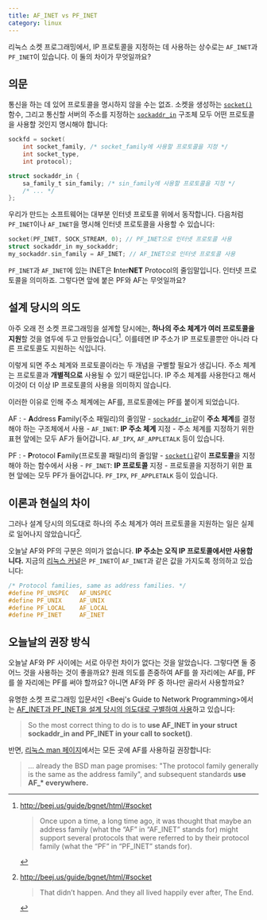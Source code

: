 ```yaml
---
title: AF_INET vs PF_INET
category: linux
---
```


리눅스 소켓 프로그래밍에서, IP 프로토콜을 지정하는 데 사용하는 상수로는 `AF_INET`과 `PF_INET`이 있습니다. 이 둘의 차이가 무엇일까요?

## 의문

통신을 하는 데 있어 프로토콜을 명시하지 않을 수는 없죠. 소켓을 생성하는 [`socket()`](http://man7.org/linux/man-pages/man2/socket.2.html) 함수, 그리고 통신할 서버의 주소를 지정하는 [`sockaddr_in`](http://man7.org/linux/man-pages/man7/ip.7.html) 구조체 모두 어떤 프로토콜을 사용할 것인지 명시해야 합니다:

```c
sockfd = socket(
    int socket_family, /* socket_family에 사용할 프로토콜을 지정 */
    int socket_type,
    int protocol);
```

```c
struct sockaddr_in {
    sa_family_t sin_family; /* sin_family에 사용할 프로토콜을 지정 */
    /* ... */
};
```

우리가 만드는 소프트웨어는 대부분 인터넷 프로토콜 위에서 동작합니다. 다음처럼 `PF_INET`이나 `AF_INET`을 명시해 인터넷 프로토콜을 사용할 수 있습니다:

```c
socket(PF_INET, SOCK_STREAM, 0); // PF_INET으로 인터넷 프로토콜 사용
struct sockaddr_in my_sockaddr;
my_sockaddr.sin_family = AF_INET; // AF_INET으로 인터넷 프로토콜 사용
```

`PF_INET`과 `AF_INET`에 있는 INET은 **I**nter**NET** Protocol의 줄임말입니다. 인터넷 프로토콜을 의미하죠. 그렇다면 앞에 붙은 PF와 AF는 무엇일까요?

## 설계 당시의 의도

아주 오래 전 소켓 프로그래밍을 설계할 당시에는, **하나의 주소 체계가 여러 프로토콜을 지원**할 것을 염두에 두고 만들었습니다[^bgnet-1]. 이를테면 IP 주소가 IP 프로토콜뿐만 아니라 다른 프로토콜도 지원하는 식입니다.

[^bgnet-1]:
    <http://beej.us/guide/bgnet/html/#socket>

    > Once upon a time, a long time ago, it was thought that maybe an address family (what the “AF” in “AF_INET” stands for) might support several protocols that were referred to by their protocol family (what the “PF” in “PF_INET” stands for).

이렇게 되면 주소 체계와 프로토콜이라는 두 개념을 구별할 필요가 생깁니다. 주소 체계는 프로토콜과 **개별적으로** 사용될 수 있기 때문입니다. IP 주소 체계를 사용한다고 해서 이것이 더 이상 IP 프로토콜의 사용을 의미하지 않습니다.

이러한 이유로 인해 주소 체계에는 AF를, 프로토콜에는 PF를 붙이게 되었습니다.

AF
:   - **A**ddress **F**amily(주소 패밀리)의 줄임말
    - [`sockaddr_in`](http://man7.org/linux/man-pages/man7/ip.7.html)같이 **주소 체계**를 결정해야 하는 구조체에서 사용
    - `AF_INET`: **IP 주소 체계** 지정
    - 주소 체계를 지정하기 위한 표현 앞에는 모두 AF가 들어갑니다. `AF_IPX`, `AF_APPLETALK` 등이 있습니다.

PF
:   - **P**rotocol **F**amily(프로토콜 패밀리)의 줄임말
    - [`socket()`](http://man7.org/linux/man-pages/man2/socket.2.html)같이 **프로토콜**을 지정해야 하는 함수에서 사용
    - `PF_INET`: **IP 프로토콜** 지정
    - 프로토콜을 지정하기 위한 표현 앞에는 모두 PF가 들어갑니다. `PF_IPX`, `PF_APPLETALK` 등이 있습니다.

## 이론과 현실의 차이

그러나 설계 당시의 의도대로 하나의 주소 체계가 여러 프로토콜을 지원하는 일은 실제로 일어나지 않았습니다[^bgnet-2].

[^bgnet-2]:
    <http://beej.us/guide/bgnet/html/#socket>

    > That didn’t happen. And they all lived happily ever after, The End.

오늘날 AF와 PF의 구분은 의미가 없습니다. **IP 주소는 오직 IP 프로토콜에서만 사용합니다.** 지금의 [리눅스 커널](https://github.com/torvalds/linux/blob/26bc672134241a080a83b2ab9aa8abede8d30e1c/include/linux/socket.h#L215-L219)은 `PF_INET`이 `AF_INET`과 같은 값을 가지도록 정의하고 있습니다:

```c
/* Protocol families, same as address families. */
#define PF_UNSPEC	AF_UNSPEC
#define PF_UNIX		AF_UNIX
#define PF_LOCAL	AF_LOCAL
#define PF_INET		AF_INET
```

## 오늘날의 권장 방식

오늘날 AF와 PF 사이에는 서로 아무런 차이가 없다는 것을 알았습니다. 그렇다면 둘 중 어느 것을 사용하는 것이 좋을까요? 원래 의도를 존중하여 AF를 쓸 자리에는 AF를, PF를 쓸 자리에는 PF를 써야 할까요? 아니면 AF와 PF 중 하나만 골라서 사용할까요?

유명한 소켓 프로그래밍 입문서인 <Beej's Guide to Network Programming>에서는 [AF_INET과 PF_INET을 설계 당시의 의도대로 구별하여 사용](http://beej.us/guide/bgnet/html/#socket)하고 있습니다:

> So the most correct thing to do is to **use AF_INET in your struct sockaddr_in and PF_INET in your call to socket()**.

반면, [리눅스 man 페이지](http://man7.org/linux/man-pages/man2/socket.2.html#NOTES)에서는 모든 곳에 AF를 사용하길 권장합니다:

> ... already the BSD man page promises: "The protocol family generally is the same as the address family", and subsequent standards **use AF_\* everywhere.**
